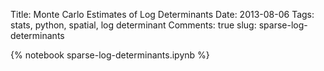 Title: Monte Carlo Estimates of Log Determinants
Date: 2013-08-06
Tags: stats, python, spatial, log determinant
Comments: true
slug: sparse-log-determinants

{% notebook sparse-log-determinants.ipynb %}
